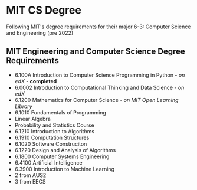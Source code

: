 # MIT CS Degree

Following MIT's degree requirements for their major 6-3: Computer Science and Engineering (pre 2022)

## MIT Engineering and Computer Science Degree Requirements

 - 6.100A Introduction to Computer Science Programming in Python <i>- on edX</i> - <b>completed</b>
 - 6.0002 Introduction to Computational Thinking and Data Science <i>- on edX</i>
 - 6.1200 Mathematics for Computer Science <i>- on MIT Open Learning Library</i>
 - 6.1010 Fundamentals of Programming
 - Linear Algebra
 - Probability and Statistics Course
 - 6.1210 Introduction to Algorithms
 - 6.1910 Computation Structures
 - 6.1020 Software Construciton
 - 6.1220 Design and Analysis of Algorithms
 - 6.1800 Computer Systems Engineering
 - 6.4100 Artificial Intelligence
 - 6.3900 Introduction to Machine Learning
 - 2 from AUS2
 - 3 from EECS
